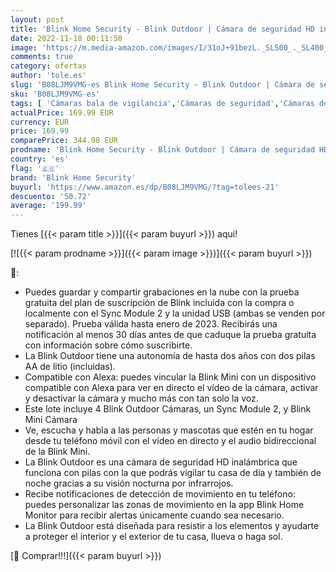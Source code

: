 ```yaml
---
layout: post
title: 'Blink Home Security - Blink Outdoor | Cámara de seguridad HD inalámbrica y resistente a la intemperie  4 cámaras + Blink Mini  Cámara de seguridad inteligente compacta  vídeo HD 1080p  con Alexa integrada'
date: 2022-11-18 00:11:50
image: 'https://m.media-amazon.com/images/I/31oJ+91bezL._SL500_._SL400_.jpg'
comments: true
category: ofertas
author: 'tole.es'
slug: 'B08LJM9VMG-es Blink Home Security - Blink Outdoor | Cámara de seguridad...'
sku: 'B08LJM9VMG-es'
tags: [ 'Cámaras bala de vigilancia','Cámaras de seguridad','Cámaras de vigilancia','Dispositivos Amazon','Dispositivos Amazon y Accesorios','Electrónica','Fotografía y videocámaras','Paquetes de dispositivos','Seguridad e iluminación para hogar inteligente','alexa','blink home security','🇪🇸', ]
actualPrice: 169.99 EUR
currency: EUR
price: 169.99
comparePrice: 344.98 EUR
prodname: 'Blink Home Security - Blink Outdoor | Cámara de seguridad HD inalámbrica y resistente a la intemperie  4 cámaras + Blink Mini  Cámara de seguridad inteligente compacta  vídeo HD 1080p  con Alexa integrada'
country: 'es'
flag: '🇪🇸'
brand: 'Blink Home Security'
buyurl: 'https://www.amazon.es/dp/B08LJM9VMG/?tag=tolees-21'
descuento: '50.72'
average: '199.99'
---
```


Tienes [{{< param title >}}]({{< param buyurl >}}) aqui!

[![{{< param prodname >}}]({{< param image >}})]({{< param buyurl >}})

🔎:

- Puedes guardar y compartir grabaciones en la nube con la prueba gratuita del plan de suscripción de Blink incluida con la compra o localmente con el Sync Module 2 y la unidad USB (ambas se venden por separado). Prueba válida hasta enero de 2023. Recibirás una notificación al menos 30 días antes de que caduque la prueba gratuita con información sobre cómo suscribirte.
- La Blink Outdoor tiene una autonomía de hasta dos años con dos pilas AA de litio (incluidas).
- Compatible con Alexa: puedes vincular la Blink Mini con un dispositivo compatible con Alexa para ver en directo el vídeo de la cámara, activar y desactivar la cámara y mucho más con tan solo la voz.
- Este lote incluye 4 Blink Outdoor Cámaras, un Sync Module 2, y Blink Mini Cámara
- Ve, escucha y habla a las personas y mascotas que estén en tu hogar desde tu teléfono móvil con el vídeo en directo y el audio bidireccional de la Blink Mini.
- La Blink Outdoor es una cámara de seguridad HD inalámbrica que funciona con pilas con la que podrás vigilar tu casa de día y también de noche gracias a su visión nocturna por infrarrojos.
- Recibe notificaciones de detección de movimiento en tu teléfono: puedes personalizar las zonas de movimiento en la app Blink Home Monitor para recibir alertas únicamente cuando sea necesario.
- La Blink Outdoor está diseñada para resistir a los elementos y ayudarte a proteger el interior y el exterior de tu casa, llueva o haga sol.

[🛒 Comprar!!!]({{< param buyurl >}})
